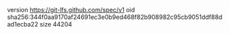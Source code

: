 version https://git-lfs.github.com/spec/v1
oid sha256:344f0aa9170af24691ec3e0b9ed468f82b908982c95cb9051ddf88dad1ecba22
size 44204
